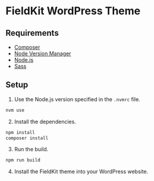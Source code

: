 # FieldKit WordPress Theme

## Requirements

- [Composer](https://getcomposer.org/)
- [Node Version Manager](https://github.com/creationix/nvm)
- [Node.js](https://nodejs.org/)
- [Sass](https://sass-lang.com/)

## Setup

1. Use the Node.js version specified in the `.nvmrc` file.

```sh
nvm use
```

2. Install the dependencies.

```sh
npm install
composer install
```

3. Run the build.

```sh
npm run build
```

4. Install the FieldKit theme into your WordPress website.
